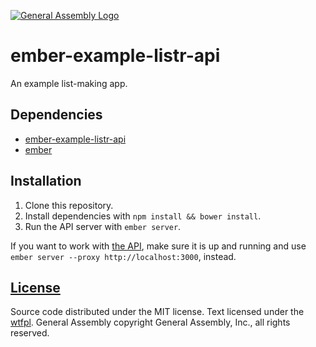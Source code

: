 [![General Assembly Logo](https://camo.githubusercontent.com/1a91b05b8f4d44b5bbfb83abac2b0996d8e26c92/687474703a2f2f692e696d6775722e636f6d2f6b6538555354712e706e67)](https://generalassemb.ly/education/web-development-immersive)

# ember-example-listr-api

An example list-making app.

## Dependencies

-   [ember-example-listr-api](https://github.com/jrhorn424/ember-example-listr-api)
-   [ember](http://emberjs.com)

## Installation

1.  Clone this repository.
1.  Install dependencies with `npm install && bower install`.
1.  Run the API server with `ember server`.

If you want to work with [the API](https://github.com/jrhorn424/ember-example-listr-api), make sure it is up and running and use `ember server --proxy http://localhost:3000`, instead.

## [License](LICENSE)

Source code distributed under the MIT license. Text licensed under the
[wtfpl](http://www.wtfpl.net). General Assembly copyright General Assembly,
Inc., all rights reserved.
